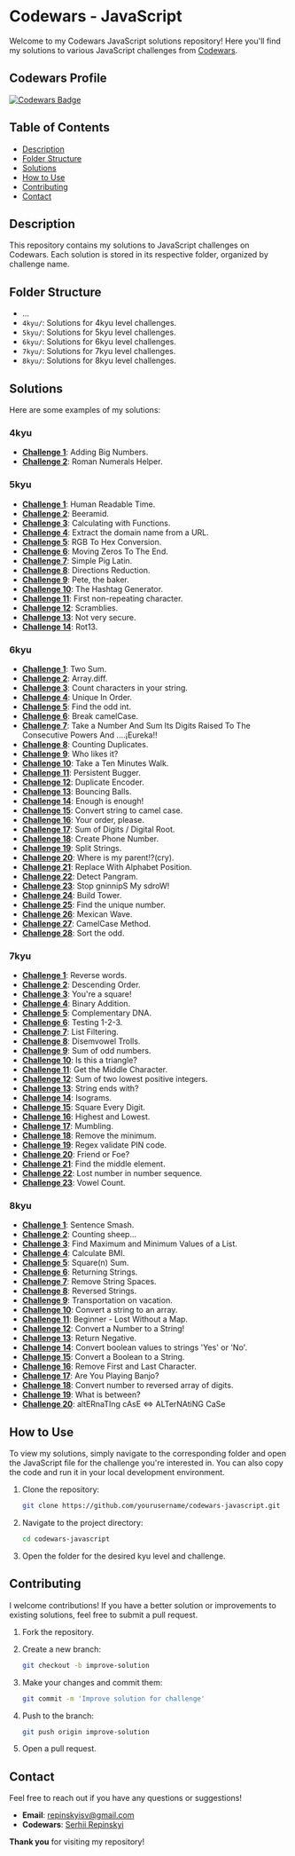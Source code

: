 # Codewars - JavaScript

Welcome to my Codewars JavaScript solutions repository! Here you'll find my solutions to various JavaScript challenges from [Codewars](https://www.codewars.com).

## Codewars Profile

[![Codewars Badge](https://www.codewars.com/users/Serhii%20Repinskyi/badges/large)](https://www.codewars.com/users/Serhii%20Repinskyi)

## Table of Contents

- [Description](#description)
- [Folder Structure](#folder-structure)
- [Solutions](#solutions)
- [How to Use](#how-to-use)
- [Contributing](#contributing)
- [Contact](#contact)

## Description

This repository contains my solutions to JavaScript challenges on Codewars. Each solution is stored in its respective folder, organized by challenge name.

## Folder Structure

- ...
- `4kyu/`: Solutions for 4kyu level challenges.
- `5kyu/`: Solutions for 5kyu level challenges.
- `6kyu/`: Solutions for 6kyu level challenges.
- `7kyu/`: Solutions for 7kyu level challenges.
- `8kyu/`: Solutions for 8kyu level challenges.

## Solutions

Here are some examples of my solutions:

### 4kyu

- **[Challenge 1](/4kyu/Adding-Big-Numbers.js)**: Adding Big Numbers.
- **[Challenge 2](/4kyu/Roman-Numerals-Helper.js)**: Roman Numerals Helper.

### 5kyu

- **[Challenge 1](/5kyu/Human-Readable-Time.js)**: Human Readable Time.
- **[Challenge 2](/5kyu/Beeramid.js)**: Beeramid.
- **[Challenge 3](/5kyu/Calculating-with-Functions.js)**: Calculating with Functions.
- **[Challenge 4](/5kyu/Extract-the-domain-name-from-a-URL.js)**: Extract the domain name from a URL.
- **[Challenge 5](/5kyu/RGB-To-Hex-Conversion.js)**: RGB To Hex Conversion.
- **[Challenge 6](/5kyu/Moving-Zeros-To-The-End.js)**: Moving Zeros To The End.
- **[Challenge 7](/5kyu/Simple-Pig-Latin.js)**: Simple Pig Latin.
- **[Challenge 8](/5kyu/Directions-Reduction.js)**: Directions Reduction.
- **[Challenge 9](/5kyu/Pete-the-baker.js)**: Pete, the baker.
- **[Challenge 10](/5kyu/The-Hashtag-Generator.js)**: The Hashtag Generator.
- **[Challenge 11](/5kyu/First-non-repeating-character.js)**: First non-repeating character.
- **[Challenge 12](/5kyu/Scramblies.js)**: Scramblies.
- **[Challenge 13](/5kyu/Not-very-secure.js)**: Not very secure.
- **[Challenge 14](/5kyu/Rot13.js)**: Rot13.

### 6kyu

- **[Challenge 1](/6kyu/Two-Sum.js)**: Two Sum.
- **[Challenge 2](/6kyu/Array-diff.js)**: Array.diff.
- **[Challenge 3](/6kyu/Count-characters-in-your-string.js)**: Count characters in your string.
- **[Challenge 4](/6kyu/Unique-In-Order.js)**: Unique In Order.
- **[Challenge 5](/6kyu/Find-the-odd-int.js)**: Find the odd int.
- **[Challenge 6](/6kyu/Break-camelCase.js)**: Break camelCase.
- **[Challenge 7](/6kyu/Take-a-Number-And-Sum-Its-Digits-Raised-To-The-Consecutive-Powers.js)**: Take a Number And Sum Its Digits Raised To The Consecutive Powers And ....¡Eureka!!
- **[Challenge 8](/6kyu/Counting-Duplicates.js)**: Counting Duplicates.
- **[Challenge 9](/6kyu/Who-likes-it.js)**: Who likes it?
- **[Challenge 10](/6kyu/Take-a-Ten-Minutes-Walk.js)**: Take a Ten Minutes Walk.
- **[Challenge 11](/6kyu/Persistent-Bugger.js)**: Persistent Bugger.
- **[Challenge 12](/6kyu/Duplicate-Encoder.js)**: Duplicate Encoder.
- **[Challenge 13](/6kyu/Bouncing-Balls.js)**: Bouncing Balls.
- **[Challenge 14](/6kyu/Enough-is-enough.js)**: Enough is enough!
- **[Challenge 15](/6kyu/Convert-string-to-camel-case.js)**: Convert string to camel case.
- **[Challenge 16](/6kyu/Your-order-please.js)**: Your order, please.
- **[Challenge 17](/6kyu/Sum-of-Digits-Digital-Root.js)**: Sum of Digits / Digital Root.
- **[Challenge 18](/6kyu/Create-Phone-Number.js)**: Create Phone Number.
- **[Challenge 19](/6kyu/Split-Strings.js)**: Split Strings.
- **[Challenge 20](/6kyu/Where-is-my-parent(cry).js)**: Where is my parent!?(cry).
- **[Challenge 21](/6kyu/Replace-With-Alphabet-Position.js)**: Replace With Alphabet Position.
- **[Challenge 22](/6kyu/Detect-Pangram.js)**: Detect Pangram.
- **[Challenge 23](/6kyu/Stop-gninnipS-My-sdroW!.js)**: Stop gninnipS My sdroW!
- **[Challenge 24](/6kyu/Build-Tower.js)**: Build Tower.
- **[Challenge 25](/6kyu/Find-the-unique-number.js)**: Find the unique number.
- **[Challenge 26](/6kyu/Mexican-Wave.js)**: Mexican Wave.
- **[Challenge 27](/6kyu/CamelCase-Method.js)**: CamelCase Method.
- **[Challenge 28](/6kyu/Sort-the-odd.js)**: Sort the odd.

### 7kyu

- **[Challenge 1](/7kyu/Reverse-words.js)**: Reverse words.
- **[Challenge 2](/7kyu/Descending-Order.js)**: Descending Order.
- **[Challenge 3](/7kyu/You're-a-square!.js)**: You're a square!
- **[Challenge 4](/7kyu/Binary-Addition.js)**: Binary Addition.
- **[Challenge 5](/7kyu/Complementary-DNA.js)**: Complementary DNA.
- **[Challenge 6](/7kyu/Testing-1-2-3.js)**: Testing 1-2-3.
- **[Challenge 7](/7kyu/List-Filtering.js)**: List Filtering.
- **[Challenge 8](/7kyu/Disemvowel-Trolls.js)**: Disemvowel Trolls.
- **[Challenge 9](/7kyu/Sum-of-odd-numbers.js)**: Sum of odd numbers.
- **[Challenge 10](/7kyu/Is-this-a-triangle.js)**: Is this a triangle?
- **[Challenge 11](/7kyu/Get-the-Middle-Character.js)**: Get the Middle Character.
- **[Challenge 12](/7kyu/Sum-of-two-lowest-positive-integers.js)**: Sum of two lowest positive integers.
- **[Challenge 13](/7kyu/String-ends-with.js)**: String ends with?
- **[Challenge 14](/7kyu/Isograms.js)**: Isograms.
- **[Challenge 15](/7kyu/Square-Every-Digit.js)**: Square Every Digit.
- **[Challenge 16](/7kyu/Highest-and-Lowest.js)**: Highest and Lowest.
- **[Challenge 17](/7kyu/Mumbling.js)**: Mumbling.
- **[Challenge 18](/7kyu/Remove-the-minimum.js)**: Remove the minimum.
- **[Challenge 19](/7kyu/Regex-validate-PIN-code.js)**: Regex validate PIN code.
- **[Challenge 20](/7kyu/Friend-or-Foe.js)**: Friend or Foe?
- **[Challenge 21](/7kyu/Find-the-middle-element.js)**: Find the middle element.
- **[Challenge 22](/7kyu/Lost-number-in-number-sequence.js)**: Lost number in number sequence.
- **[Challenge 23](/7kyu/Vowel-Count.js)**: Vowel Count.

### 8kyu

- **[Challenge 1](/8kyu/Sentence-Smash.js)**: Sentence Smash.
- **[Challenge 2](/8kyu/Counting-Sheep.js)**: Counting sheep...
- **[Challenge 3](/8kyu/Find-Maximum-and-Minimum-Values-of-a-List.js)**: Find Maximum and Minimum Values of a List.
- **[Challenge 4](/8kyu/Calculate-BMI.js)**: Calculate BMI.
- **[Challenge 5](/8kyu/Square(n)-Sum.js)**: Square(n) Sum.
- **[Challenge 6](/8kyu/Returning-Strings.js)**: Returning Strings.
- **[Challenge 7](/8kyu/Remove-String-Spaces.js)**: Remove String Spaces.
- **[Challenge 8](/8kyu/Reversed-Strings.js)**: Reversed Strings.
- **[Challenge 9](/8kyu/Transportation-on-vacation.js)**: Transportation on vacation.
- **[Challenge 10](/8kyu/Convert-a-string-to-an-array.js)**: Convert a string to an array.
- **[Challenge 11](/8kyu/Beginner-Lost-Without-a-Map.js)**: Beginner - Lost Without a Map.
- **[Challenge 12](/8kyu/Convert-a-Number-to-a-String!.js)**: Convert a Number to a String!
- **[Challenge 13](/8kyu/Return-Negative.js)**: Return Negative.
- **[Challenge 14](/8kyu/Convert-boolean-values-to-strings-'Yes'-or-'No'.js)**: Convert boolean values to strings 'Yes' or 'No'.
- **[Challenge 15](/8kyu/Convert-a-Boolean-to-a-String.js)**: Convert a Boolean to a String.
- **[Challenge 16](/8kyu/Remove-First-and-Last-Character.js)**: Remove First and Last Character.
- **[Challenge 17](/8kyu/Are-You-Playing-Banjo.js)**: Are You Playing Banjo?
- **[Challenge 18](/8kyu/Convert-number-to-reversed-array-of-digits.js)**: Convert number to reversed array of digits.
- **[Challenge 19](/8kyu/What-is-between.js)**: What is between?
- **[Challenge 20](/8kyu/altERnaTIng-cAsE-ALTerNAtiNG-CaSe.js)**: altERnaTIng cAsE <=> ALTerNAtiNG CaSe

## How to Use

To view my solutions, simply navigate to the corresponding folder and open the JavaScript file for the challenge you're interested in. You can also copy the code and run it in your local development environment.

1. Clone the repository:
    ```bash
    git clone https://github.com/yourusername/codewars-javascript.git
    ```

2. Navigate to the project directory:
    ```bash
    cd codewars-javascript
    ```

3. Open the folder for the desired kyu level and challenge.

## Contributing

I welcome contributions! If you have a better solution or improvements to existing solutions, feel free to submit a pull request.

1. Fork the repository.
2. Create a new branch:
    ```bash
    git checkout -b improve-solution
    ```

3. Make your changes and commit them:
    ```bash
    git commit -m 'Improve solution for challenge'
    ```

4. Push to the branch:
    ```bash
    git push origin improve-solution
    ```

5. Open a pull request.

## Contact

Feel free to reach out if you have any questions or suggestions!

- **Email**: [repinskyisv@gmail.com](mailto:repinskyisv@gmail.com)
- **Codewars**: [Serhii Repinskyi](https://www.codewars.com/users/Serhii%20Repinskyi)

**Thank you** for visiting my repository!
